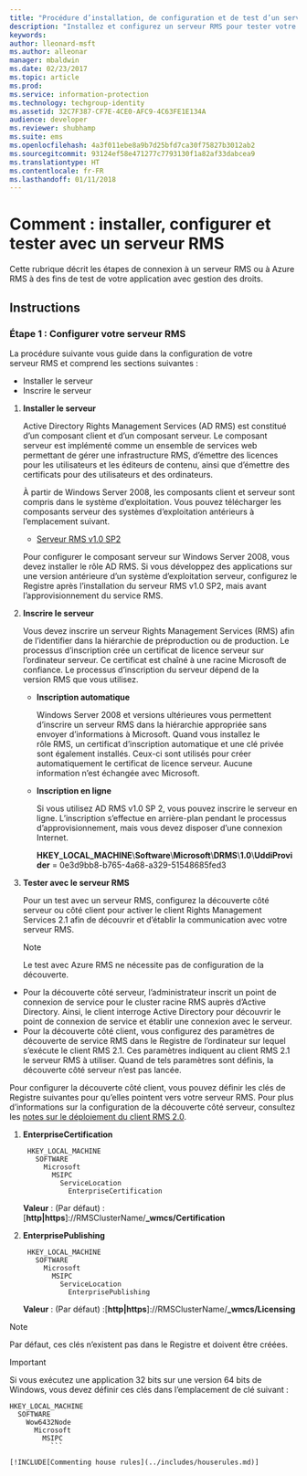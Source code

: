 ```yaml
---
title: "Procédure d’installation, de configuration et de test d’un serveur RMS | Azure RMS"
description: "Installez et configurez un serveur RMS pour tester votre application avec gestion des droits."
keywords: 
author: lleonard-msft
ms.author: alleonar
manager: mbaldwin
ms.date: 02/23/2017
ms.topic: article
ms.prod: 
ms.service: information-protection
ms.technology: techgroup-identity
ms.assetid: 32C7F387-CF7E-4CE0-AFC9-4C63FE1E134A
audience: developer
ms.reviewer: shubhamp
ms.suite: ems
ms.openlocfilehash: 4a3f011ebe8a9b7d25bfd7ca30f75827b3012ab2
ms.sourcegitcommit: 93124ef58e471277c7793130f1a82af33dabcea9
ms.translationtype: HT
ms.contentlocale: fr-FR
ms.lasthandoff: 01/11/2018
---
```

# <a name="how-to-install-configure-and-test-with-an-rms-server"></a>Comment : installer, configurer et tester avec un serveur RMS

Cette rubrique décrit les étapes de connexion à un serveur RMS ou à Azure RMS à des fins de test de votre application avec gestion des droits.
 
## <a name="instructions"></a>Instructions

### <a name="step-1-setup-your-rms-server"></a>Étape 1 : Configurer votre serveur RMS

La procédure suivante vous guide dans la configuration de votre serveur RMS et comprend les sections suivantes :

-   Installer le serveur
-   Inscrire le serveur

1.  **Installer le serveur**

    Active Directory Rights Management Services (AD RMS) est constitué d’un composant client et d’un composant serveur. Le composant serveur est implémenté comme un ensemble de services web permettant de gérer une infrastructure RMS, d’émettre des licences pour les utilisateurs et les éditeurs de contenu, ainsi que d’émettre des certificats pour des utilisateurs et des ordinateurs.

    À partir de Windows Server 2008, les composants client et serveur sont compris dans le système d’exploitation. Vous pouvez télécharger les composants serveur des systèmes d’exploitation antérieurs à l’emplacement suivant.

    -   [Serveur RMS v1.0 SP2](http://go.microsoft.com/fwlink/p/?linkid=73722)

    Pour configurer le composant serveur sur Windows Server 2008, vous devez installer le rôle AD RMS. Si vous développez des applications sur une version antérieure d’un système d’exploitation serveur, configurez le Registre après l’installation du serveur RMS v1.0 SP2, mais avant l’approvisionnement du service RMS.

2.  **Inscrire le serveur**

    Vous devez inscrire un serveur Rights Management Services (RMS) afin de l’identifier dans la hiérarchie de préproduction ou de production. Le processus d’inscription crée un certificat de licence serveur sur l’ordinateur serveur. Ce certificat est chaîné à une racine Microsoft de confiance. Le processus d’inscription du serveur dépend de la version RMS que vous utilisez.

    -   **Inscription automatique**

        Windows Server 2008 et versions ultérieures vous permettent d’inscrire un serveur RMS dans la hiérarchie appropriée sans envoyer d’informations à Microsoft. Quand vous installez le rôle RMS, un certificat d’inscription automatique et une clé privée sont également installés. Ceux-ci sont utilisés pour créer automatiquement le certificat de licence serveur. Aucune information n’est échangée avec Microsoft.

    -   **Inscription en ligne**

        Si vous utilisez AD RMS v1.0 SP 2, vous pouvez inscrire le serveur en ligne. L’inscription s’effectue en arrière-plan pendant le processus d’approvisionnement, mais vous devez disposer d’une connexion Internet.

        **HKEY\_LOCAL\_MACHINE**\\**Software**\\**Microsoft**\\**DRMS**\\**1.0**\\**UddiProvider** = 0e3d9bb8-b765-4a68-a329-51548685fed3

3. **Tester avec le serveur RMS**

    Pour un test avec un serveur RMS, configurez la découverte côté serveur ou côté client pour activer le client Rights Management Services 2.1 afin de découvrir et d’établir la communication avec votre serveur RMS.

    > [!Note]
    > Le test avec Azure RMS ne nécessite pas de configuration de la découverte.

  - Pour la découverte côté serveur, l’administrateur inscrit un point de connexion de service pour le cluster racine RMS auprès d’Active Directory. Ainsi, le client interroge Active Directory pour découvrir le point de connexion de service et établir une connexion avec le serveur.
  - Pour la découverte côté client, vous configurez des paramètres de découverte de service RMS dans le Registre de l’ordinateur sur lequel s’exécute le client RMS 2.1. Ces paramètres indiquent au client RMS 2.1 le serveur RMS à utiliser. Quand de tels paramètres sont définis, la découverte côté serveur n’est pas lancée.

  Pour configurer la découverte côté client, vous pouvez définir les clés de Registre suivantes pour qu’elles pointent vers votre serveur RMS. Pour plus d’informations sur la configuration de la découverte côté serveur, consultez les [notes sur le déploiement du client RMS 2.0](https://technet.microsoft.com/library/jj159267(WS.10).aspx).

1. **EnterpriseCertification**

        HKEY_LOCAL_MACHINE
          SOFTWARE
            Microsoft
              MSIPC
                ServiceLocation
                  EnterpriseCertification

   **Valeur** : (Par défaut) : [**http|https**]://RMSClusterName/**_wmcs/Certification**

2. **EnterprisePublishing**

        HKEY_LOCAL_MACHINE
          SOFTWARE
            Microsoft
              MSIPC
                ServiceLocation
                  EnterprisePublishing
                  
   **Valeur** : (Par défaut) :[**http|https**]://RMSClusterName/**_wmcs/Licensing**

>[!NOTE] 
> Par défaut, ces clés n’existent pas dans le Registre et doivent être créées.

>[!IMPORTANT] 
> Si vous exécutez une application 32 bits sur une version 64 bits de Windows, vous devez définir ces clés dans l’emplacement de clé suivant :<p>
  ```    
  HKEY_LOCAL_MACHINE
    SOFTWARE
      Wow6432Node
        Microsoft
          MSIPC
            ```

[!INCLUDE[Commenting house rules](../includes/houserules.md)]